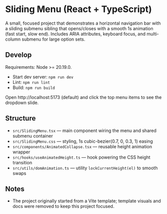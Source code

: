 # Sliding Menu (React + TypeScript)

A small, focused project that demonstrates a horizontal navigation bar with a sliding submenu sibling that opens/closes with a smooth 1s animation (fast start, slow end). Includes ARIA attributes, keyboard focus, and multi-column submenu for large option sets.

## Develop

Requirements: Node >= 20.19.0.

- Start dev server: `npm run dev`
- Lint: `npm run lint`
- Build: `npm run build`

Open http://localhost:5173 (default) and click the top menu items to see the dropdown slide.

## Structure

- `src/SlidingMenu.tsx` — main component wiring the menu and shared submenu container
- `src/SlidingMenu.css` — styling, 1s cubic-bezier(0.7, 0, 0.3, 1) easing
- `src/components/AnimatedCollapse.tsx` — reusable height animation wrapper
- `src/hooks/useAnimatedHeight.ts` — hook powering the CSS height transition
- `src/utils/domAnimation.ts` — utility `lockCurrentHeight(el)` to smooth swaps

## Notes

- The project originally started from a Vite template; template visuals and docs were removed to keep this project focused.
